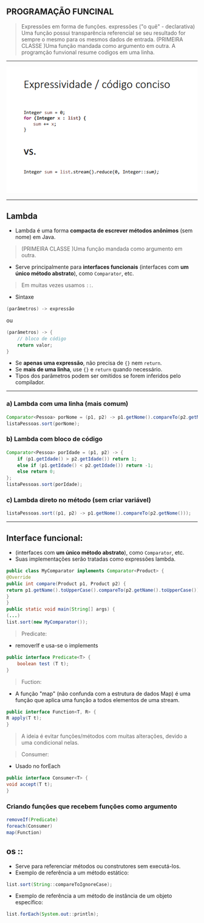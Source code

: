 ## PROGRAMAÇÃO FUNCINAL
> Expressões em forma de funções.
> expressões ("o quê" - declarativa)
> Uma função possui transparência referencial se seu resultado for sempre o mesmo para os mesmos dados de entrada. 
> (PRIMEIRA CLASSE )Uma função mandada como argumento em outra.
> A programção funvional resume codigos em uma linha.

---
![](image.png)

---

##  **Lambda**
* Lambda é uma forma **compacta de escrever métodos anônimos** (sem nome) em Java.
> (PRIMEIRA CLASSE )Uma função mandada como argumento em outra.
* Serve principalmente para **interfaces funcionais** (interfaces com **um único método abstrato**), como `Comparator`, etc.
> Em muitas vezes usamos `::`.
- Sintaxe

```java
(parâmetros) -> expressão
```

ou

```java
(parâmetros) -> { 
    // bloco de código
    return valor; 
}
```

* Se **apenas uma expressão**, não precisa de `{}` nem `return`.
* Se **mais de uma linha**, use `{}` e `return` quando necessário.
* Tipos dos parâmetros podem ser omitidos se forem inferidos pelo compilador.

---

### a) Lambda com **uma linha** (mais comum)

```java
Comparator<Pessoa> porNome = (p1, p2) -> p1.getNome().compareTo(p2.getNome());
listaPessoas.sort(porNome);
```

### b) Lambda com **bloco de código**

```java
Comparator<Pessoa> porIdade = (p1, p2) -> {
    if (p1.getIdade() > p2.getIdade()) return 1;
    else if (p1.getIdade() < p2.getIdade()) return -1;
    else return 0;
};
listaPessoas.sort(porIdade);
```

### c) Lambda **direto no método** (sem criar variável)

```java
listaPessoas.sort((p1, p2) -> p1.getNome().compareTo(p2.getNome()));
```

---

## Interface funcional:
- (interfaces com **um único método abstrato**), como `Comparator`, etc.
- Suas implementações serão tratadas como expressões lambda.
````java
public class MyComparator implements Comparator<Product> {
@Override
public int compare(Product p1, Product p2) {
return p1.getName().toUpperCase().compareTo(p2.getName().toUpperCase());
}
}
public static void main(String[] args) {
(...)
list.sort(new MyComparator());
````

> Predicate:
- removerIf e usa-se o implements 
```java
public interface Predicate<T> {
    boolean test (T t);
}
```


> Fuction:
- A função "map" (não confunda com a estrutura de dados Map) é uma
função que aplica uma função a todos elementos de uma stream.
``` java
public interface Function<T, R> {
R apply(T t);
}
```

> A ideia é evitar funções/métodos com muitas alterações, devido a uma condicional nelas.






> Consumer:
- Usado no forEach
``` java
public interface Consumer<T> {
void accept(T t);
}
```
### Criando funções que recebem funções como argumento

``` java
removeIf(Predicate)
foreach(Consumer)
map(Function)
```

## os ::
- Serve para referenciar métodos ou construtores sem executá-los.
- Exemplo de referência a um método estático:
``` java
list.sort(String::compareToIgnoreCase);
```
- Exemplo de referência a um método de instância de um objeto específico:
``` java
list.forEach(System.out::println);
```
